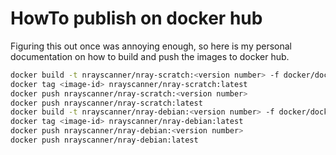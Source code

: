 # HowTo publish on docker hub

Figuring this out once was annoying enough, so here is my personal documentation on how to build and push the images to docker hub.

~~~bash
docker build -t nrayscanner/nray-scratch:<version number> -f docker/dockerfile-scratch .
docker tag <image-id> nrayscanner/nray-scratch:latest
docker push nrayscanner/nray-scratch:<version number>
docker push nrayscanner/nray-scratch:latest
docker build -t nrayscanner/nray-debian:<version number> -f docker/dockerfile-debian .
docker tag <image-id> nrayscanner/nray-debian:latest
docker push nrayscanner/nray-debian:<version number>
docker push nrayscanner/nray-debian:latest
~~~~

